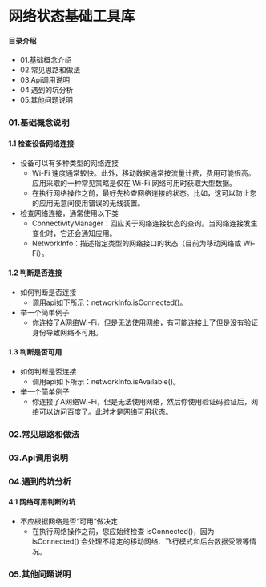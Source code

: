 # 网络状态基础工具库
#### 目录介绍
- 01.基础概念介绍
- 02.常见思路和做法
- 03.Api调用说明
- 04.遇到的坑分析
- 05.其他问题说明



### 01.基础概念说明
#### 1.1 检查设备网络连接
- 设备可以有多种类型的网络连接
    - Wi-Fi 速度通常较快。此外，移动数据通常按流量计费，费用可能很高。应用采取的一种常见策略是仅在 Wi-Fi 网络可用时获取大型数据。
    - 在执行网络操作之前，最好先检查网络连接的状态。比如，这可以防止您的应用无意间使用错误的无线装置。
- 检查网络连接，通常使用以下类
    - ConnectivityManager：回应关于网络连接状态的查询。当网络连接发生变化时，它还会通知应用。
    - NetworkInfo：描述指定类型的网络接口的状态（目前为移动网络或 Wi-Fi）。



#### 1.2 判断是否连接
- 如何判断是否连接
    - 调用api如下所示：networkInfo.isConnected()。
- 举一个简单例子
    - 你连接了A网络Wi-Fi，但是无法使用网络，有可能连接上了但是没有验证身份导致网络不可用。



#### 1.3 判断是否可用
- 如何判断是否连接
    - 调用api如下所示：networkInfo.isAvailable()。
- 举一个简单例子
    - 你连接了A网络Wi-Fi，但是无法使用网络，然后你使用验证码验证后，网络可以访问百度了。此时才是网络可用状态。



### 02.常见思路和做法



### 03.Api调用说明



### 04.遇到的坑分析
#### 4.1 网络可用判断的坑
- 不应根据网络是否“可用”做决定
    - 在执行网络操作之前，您应始终检查 isConnected()，因为 isConnected() 会处理不稳定的移动网络、飞行模式和后台数据受限等情况。




### 05.其他问题说明




